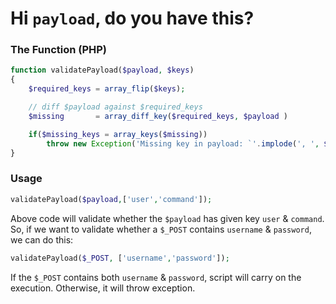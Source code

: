 # Hi `payload`, do you have this?
### The Function (PHP)
```php
function validatePayload($payload, $keys)
{
	$required_keys = array_flip($keys);

	// diff $payload against $required_keys
	$missing	   = array_diff_key($required_keys, $payload )

	if($missing_keys = array_keys($missing))
		throw new Exception('Missing key in payload: `'.implode(', ', $missing_keys ));
}

```

### Usage

```php
validatePayload($payload,['user','command']);
```

Above code will validate whether the `$payload` has given key `user` & `command`. So, if we want to validate whether a `$_POST` contains `username` & `password`, we can do this:

```php
validatePayload($_POST, ['username','password']);
```
If the `$_POST` contains both `username` & `password`, script will carry on the execution. Otherwise, it will throw exception.